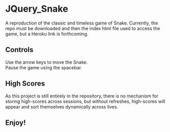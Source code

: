 # JQuery_Snake

A reproduction of the classic and timeless game of Snake.  Currently, the repo must be downloaded and then the index html file used to access the game, but a Heroku link is forthcoming. 

## Controls

Use the arrow keys to move the Snake.
<br>
Pause the game using the spacebar.

## High Scores

As this project is still entirely in the repository, there is no mechanism for storing high-scores across sessions, but without refreshes, high-scores will appear and sort themselves dynamically across lives.

## Enjoy!
